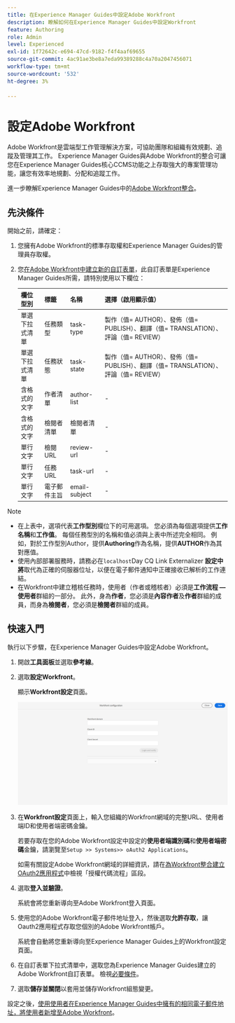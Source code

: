 ```yaml
---
title: 在Experience Manager Guides中設定Adobe Workfront
description: 瞭解如何在Experience Manager Guides中設定Workfront
feature: Authoring
role: Admin
level: Experienced
exl-id: 1f72642c-e694-47cd-9182-f4f4aaf69655
source-git-commit: 4ac91ae3be8a7eda99389288c4a70a2047456071
workflow-type: tm+mt
source-wordcount: '532'
ht-degree: 3%

---
```


# 設定Adobe Workfront

Adobe Workfront是雲端型工作管理解決方案，可協助團隊和組織有效規劃、追蹤及管理其工作。 Experience Manager Guides與Adobe Workfront的整合可讓您在Experience Manager Guides核心CCMS功能之上存取強大的專案管理功能，讓您有效率地規劃、分配和追蹤工作。

進一步瞭解Experience Manager Guides中的[Adobe Workfront整合](../user-guide/workfront-integration.md)。

## 先決條件

開始之前，請確定：

1. 您擁有Adobe Workfront的標準存取權和Experience Manager Guides的管理員存取權。
2. 您[在Adobe Workfront中建立新的自訂表單](https://experienceleague.adobe.com/en/docs/workfront/using/administration-and-setup/customize/custom-forms/design-a-form/design-a-form)，此自訂表單是Experience Manager Guides所需，請特別使用以下欄位：

   | 欄位型別 | 標籤 | 名稱 | 選擇（啟用顯示值） |
   |------------|------|------|-------------------------------|
   | 單選下拉式清單 | 任務類型 | task-type | 製作（值= AUTHOR）、發佈（值= PUBLISH）、翻譯（值= TRANSLATION）、評論（值= REVIEW） |
   | 單選下拉式清單 | 任務狀態 | task-state | 製作（值= AUTHOR）、發佈（值= PUBLISH）、翻譯（值= TRANSLATION）、評論（值= REVIEW） |
   | 含格式的文字 | 作者清單 | author-list | - |
   | 含格式的文字 | 檢閱者清單 | 檢閱者清單 | - |
   | 單行文字 | 檢閱URL | review-url | - |
   | 單行文字 | 任務URL | task-url | - |
   | 單行文字 | 電子郵件主旨 | email-subject | - |

>[!NOTE]
>
> * 在上表中，選項代表&#x200B;**工作型別**&#x200B;欄位下的可用選項。 您必須為每個選項提供&#x200B;**工作名稱**&#x200B;和&#x200B;**工作值**。 每個任務型別的名稱和值必須與上表中所述完全相同。 例如，對於工作型別Author，提供&#x200B;**Authoring**&#x200B;作為名稱，提供&#x200B;**AUTHOR**&#x200B;作為其對應值。
> * 使用內部部署服務時，請務必在`localhost`Day CQ Link Externalizer **設定中將**&#x200B;取代為正確的伺服器位址，以便在電子郵件通知中正確接收已解析的工作連結。
> * 在Workfront中建立稽核任務時，使用者（作者或稽核者）必須是&#x200B;**工作流程 — 使用者**&#x200B;群組的一部分。 此外，身為&#x200B;**作者**，您必須是&#x200B;**內容作者**&#x200B;及&#x200B;**作者**&#x200B;群組的成員，而身為&#x200B;**檢閱者**，您必須是&#x200B;**檢閱者**&#x200B;群組的成員。


## 快速入門

執行以下步驟，在Experience Manager Guides中設定Adobe Workfront。

1. 開啟&#x200B;**工具面板**&#x200B;並選取&#x200B;**參考線**。
2. 選取&#x200B;**設定Workfront**。

   顯示&#x200B;**Workfront設定**&#x200B;頁面。

   ![](assets/configure-workfront-page.png)

3. 在&#x200B;**Workfront設定**&#x200B;頁面上，輸入您組織的Workfront網域的完整URL、使用者端ID和使用者端密碼金鑰。

   若要存取在您的Adobe Workfront設定中設定的&#x200B;**使用者端識別碼**&#x200B;和&#x200B;**使用者端密碼**&#x200B;金鑰，請瀏覽至`Setup >> Systems>> oAuth2 Applications`。

   如需有關設定Adobe Workfront網域的詳細資訊，請在[為Workfront整合建立OAuth2應用程式](https://experienceleague.adobe.com/en/docs/workfront/using/administration-and-setup/configure-integrations/create-oauth-application#create-an-oauth2-application-using-user-credentials-authorization-code-flow)中檢視「授權代碼流程」區段。

4. 選取&#x200B;**登入並驗證**。

   系統會將您重新導向至Adobe Workfront登入頁面。
5. 使用您的Adobe Workfront電子郵件地址登入，然後選取&#x200B;**允許存取**，讓Oauth2應用程式存取您個別的Adobe Workfront帳戶。

   系統會自動將您重新導向至Experience Manager Guides上的Workfront設定頁面。

6. 在自訂表單下拉式清單中，選取您為Experience Manager Guides建立的Adobe Workfront自訂表單。 檢視[必要條件](#prerequisites)。
7. 選取&#x200B;**儲存並關閉**&#x200B;以套用並儲存Workfront組態變更。

設定之後，[使用使用者在Experience Manager Guides中擁有的相同電子郵件地址，將使用者新增至Adobe Workfront](https://experienceleague.adobe.com/en/docs/workfront/using/administration-and-setup/add-users/create-manage-users/add-users)。
